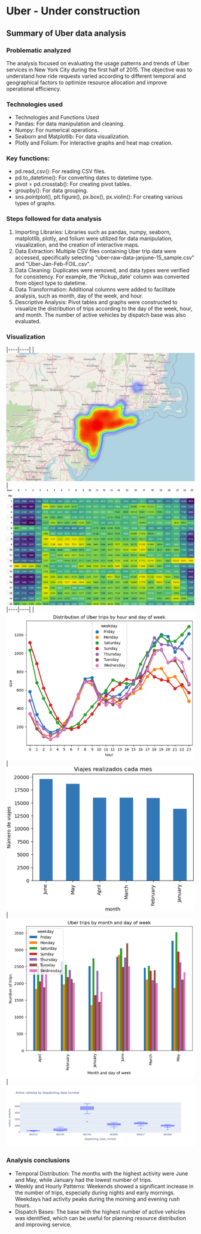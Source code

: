 # Uber - Under construction
## Summary of Uber data analysis
### Problematic analyzed
The analysis focused on evaluating the usage patterns and trends of Uber services in New York City during the first half of 2015. The objective was to understand how ride requests varied according to different temporal and geographical factors to optimize resource allocation and improve operational efficiency.

### Technologies used
- Technologies and Functions Used
- Pandas: For data manipulation and cleaning.
- Numpy: For numerical operations.
- Seaborn and Matplotlib: For data visualization.
- Plotly and Folium: For interactive graphs and heat map creation.

### Key functions:
- pd.read_csv(): For reading CSV files.
- pd.to_datetime(): For converting dates to datetime type.
- pivot = pd.crosstab(): For creating pivot tables.
- groupby(): For data grouping.
- sns.pointplot(), plt.figure(), px.box(), px.violin(): For creating various types of graphs.

### Steps followed for data analysis
1. Importing Libraries: Libraries such as pandas, numpy, seaborn, matplotlib, plotly, and folium were utilized for data manipulation, visualization, and the creation of interactive maps.
2. Data Extraction: Multiple CSV files containing Uber trip data were accessed, specifically selecting "uber-raw-data-janjune-15_sample.csv" and "Uber-Jan-Feb-FOIL.csv".
3. Data Cleaning: Duplicates were removed, and data types were verified for consistency. For example, the 'Pickup_date' column was converted from object type to datetime.
4. Data Transformation: Additional columns were added to facilitate analysis, such as month, day of the week, and hour.
5. Descriptive Analysis: Pivot tables and graphs were constructed to visualize the distribution of trips according to the day of the week, hour, and month. The number of active vehicles by dispatch base was also evaluated.

### Visualization 
|----|----|
|![Imagen1](https://github.com/sdforero/Uber/blob/main/UberHeatmapNY.png)|![Imagen2](https://github.com/sdforero/Uber/blob/main/UberRushDayHour.png)
|----|----|
|![Imagen3](https://github.com/sdforero/Uber/blob/main/UberTripsHourDayweek.png)|![Imagen4](https://github.com/sdforero/Uber/blob/main/UberTripsMonth.png)
|![Imagen5](https://github.com/sdforero/Uber/blob/main/UberTripsMonthDay.png)|![Imagen6](https://github.com/sdforero/Uber/blob/main/UberVehiclesBasenumber.png)

### Analysis conclusions
- Temporal Distribution: The months with the highest activity were June and May, while January had the lowest number of trips.
- Weekly and Hourly Patterns: Weekends showed a significant increase in the number of trips, especially during nights and early mornings. Weekdays had activity peaks during the morning and evening rush hours.
- Dispatch Bases: The base with the highest number of active vehicles was identified, which can be useful for planning resource distribution and improving service.
